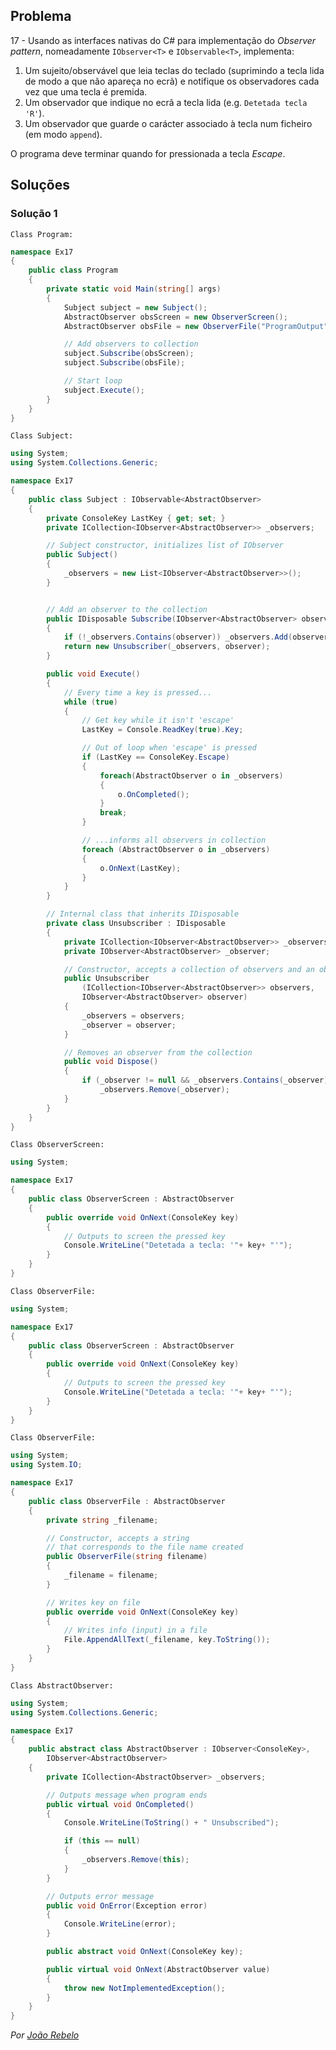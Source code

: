 ## Problema

17 - Usando as interfaces nativas do C# para implementação do 
_Observer pattern_, nomeadamente `IObserver<T>` e `IObservable<T>`, implementa:

1. Um sujeito/observável que leia teclas do teclado (suprimindo a tecla lida
de modo a que não apareça no ecrã) e notifique os observadores cada vez 
que uma tecla é premida.
2. Um observador que indique no ecrã a tecla lida (e.g. `Detetada tecla 'R'`).
3. Um observador que guarde o carácter associado à tecla 
num ficheiro (em modo `append`).

O programa deve terminar quando for pressionada a tecla _Escape_.

## Soluções

### Solução 1

`Class Program:`

```cs
namespace Ex17
{
    public class Program
    {
        private static void Main(string[] args)
        {
            Subject subject = new Subject();
            AbstractObserver obsScreen = new ObserverScreen();
            AbstractObserver obsFile = new ObserverFile("ProgramOutput");

            // Add observers to collection
            subject.Subscribe(obsScreen);
            subject.Subscribe(obsFile);

            // Start loop
            subject.Execute();
        }
    }
}
```

`Class Subject:`

```cs
using System;
using System.Collections.Generic;

namespace Ex17
{
    public class Subject : IObservable<AbstractObserver>
    {
        private ConsoleKey LastKey { get; set; }
        private ICollection<IObserver<AbstractObserver>> _observers;

        // Subject constructor, initializes list of IObserver
        public Subject()
        {
            _observers = new List<IObserver<AbstractObserver>>();
        }


        // Add an observer to the collection
        public IDisposable Subscribe(IObserver<AbstractObserver> observer)
        {
            if (!_observers.Contains(observer)) _observers.Add(observer);
            return new Unsubscriber(_observers, observer);
        }

        public void Execute()
        {
            // Every time a key is pressed...
            while (true)
            {
                // Get key while it isn't 'escape'
                LastKey = Console.ReadKey(true).Key;

                // Out of loop when 'escape' is pressed
                if (LastKey == ConsoleKey.Escape)
                {
                    foreach(AbstractObserver o in _observers)
                    {
                        o.OnCompleted();
                    }
                    break;
                }

                // ...informs all observers in collection
                foreach (AbstractObserver o in _observers)
                {
                    o.OnNext(LastKey);
                }
            }
        }

        // Internal class that inherits IDisposable
        private class Unsubscriber : IDisposable
        {
            private ICollection<IObserver<AbstractObserver>> _observers;
            private IObserver<AbstractObserver> _observer;

            // Constructor, accepts a collection of observers and an observer
            public Unsubscriber
                (ICollection<IObserver<AbstractObserver>> observers,
                IObserver<AbstractObserver> observer)
            {
                _observers = observers;
                _observer = observer;
            }

            // Removes an observer from the collection
            public void Dispose()
            {
                if (_observer != null && _observers.Contains(_observer))
                    _observers.Remove(_observer);
            }
        }
    }
}
```

`Class ObserverScreen:`

```cs
using System;

namespace Ex17
{
    public class ObserverScreen : AbstractObserver
    {
        public override void OnNext(ConsoleKey key)
        {
            // Outputs to screen the pressed key
            Console.WriteLine("Detetada a tecla: '"+ key+ "'");
        }
    }
}
```

`Class ObserverFile:`

```cs
using System;

namespace Ex17
{
    public class ObserverScreen : AbstractObserver
    {
        public override void OnNext(ConsoleKey key)
        {
            // Outputs to screen the pressed key
            Console.WriteLine("Detetada a tecla: '"+ key+ "'");
        }
    }
}
```

`Class ObserverFile:`

```cs
using System;
using System.IO;

namespace Ex17
{
    public class ObserverFile : AbstractObserver
    {
        private string _filename;

        // Constructor, accepts a string
        // that corresponds to the file name created
        public ObserverFile(string filename)
        {
            _filename = filename;
        }

        // Writes key on file
        public override void OnNext(ConsoleKey key)
        {
            // Writes info (input) in a file
            File.AppendAllText(_filename, key.ToString());
        }
    }
}
```

`Class AbstractObserver:`

```cs
using System;
using System.Collections.Generic;

namespace Ex17
{
    public abstract class AbstractObserver : IObserver<ConsoleKey>, 
        IObserver<AbstractObserver>
    {
        private ICollection<AbstractObserver> _observers;

        // Outputs message when program ends
        public virtual void OnCompleted()
        {
            Console.WriteLine(ToString() + " Unsubscribed");

            if (this == null)
            {
                _observers.Remove(this);
            }
        }

        // Outputs error message
        public void OnError(Exception error)
        {
            Console.WriteLine(error);
        }

        public abstract void OnNext(ConsoleKey key);

        public virtual void OnNext(AbstractObserver value)
        {
            throw new NotImplementedException();
        }
    }
}
```

*Por [João Rebelo](https://github.com/JBernardoRebelo)*
